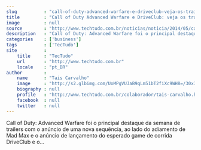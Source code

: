 ```yaml
---
slug          : "call-of-duty-advanced-warfare-e-driveclub-veja-os-trailers-da-semana"
title         : "Call of Duty Advanced Warfare e DriveClub: veja os trailers da semana"
image         : null
source        : "http://www.techtudo.com.br/noticias/noticia/2014/05/call-of-duty-advanced-warfare-e-driveclub-veja-os-trailers-da-semana.html"
description   : "Call of Duty: Advanced Warfare foi o principal destaque da semana de trailers com o anúncio de uma nova sequência, ao lado do adiamento de Mad Max e o anúncio de lançamento do esperado game de corrida DriveClub e o..."
categories    : ['business']
tags          : ['TecTudo']
site          :
    title     : "TecTudo"
    url       : "http://www.techtudo.com.br"
    locale    : "pt_BR"
author        :
    name      : "Tais Carvalho"
    image     : "http://s2.glbimg.com/UoMPgVUJaB9qLm51bT2fiXc9WH8=/30x30/s2.glbimg.com/jEd7GemOyPZ7FWhD353im3ZuWPU=/0x0:524x524/140x140/s.glbimg.com/po/tt2/f/original/2016/05/06/avatar.jpg"
    biography : null
    profile   : "http://www.techtudo.com.br/colaborador/tais-carvalho.html"
    facebook  : null
    twitter   : null
---
```


Call of Duty: Advanced Warfare foi o principal destaque da semana de trailers com o anúncio de uma nova sequência, ao lado do adiamento de Mad Max e o anúncio de lançamento do esperado game de corrida DriveClub e o...
